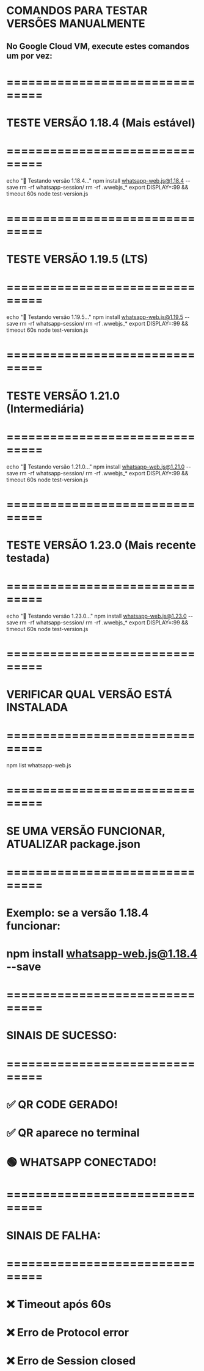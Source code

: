 # COMANDOS PARA TESTAR VERSÕES MANUALMENTE

## No Google Cloud VM, execute estes comandos um por vez:

# ===============================
# TESTE VERSÃO 1.18.4 (Mais estável)
# ===============================
echo "🧪 Testando versão 1.18.4..."
npm install whatsapp-web.js@1.18.4 --save
rm -rf whatsapp-session/
rm -rf .wwebjs_*
export DISPLAY=:99 && timeout 60s node test-version.js

# ===============================
# TESTE VERSÃO 1.19.5 (LTS)
# ===============================
echo "🧪 Testando versão 1.19.5..."
npm install whatsapp-web.js@1.19.5 --save
rm -rf whatsapp-session/
rm -rf .wwebjs_*
export DISPLAY=:99 && timeout 60s node test-version.js

# ===============================
# TESTE VERSÃO 1.21.0 (Intermediária)
# ===============================
echo "🧪 Testando versão 1.21.0..."
npm install whatsapp-web.js@1.21.0 --save
rm -rf whatsapp-session/
rm -rf .wwebjs_*
export DISPLAY=:99 && timeout 60s node test-version.js

# ===============================
# TESTE VERSÃO 1.23.0 (Mais recente testada)
# ===============================
echo "🧪 Testando versão 1.23.0..."
npm install whatsapp-web.js@1.23.0 --save
rm -rf whatsapp-session/
rm -rf .wwebjs_*
export DISPLAY=:99 && timeout 60s node test-version.js

# ===============================
# VERIFICAR QUAL VERSÃO ESTÁ INSTALADA
# ===============================
npm list whatsapp-web.js

# ===============================
# SE UMA VERSÃO FUNCIONAR, ATUALIZAR package.json
# ===============================
# Exemplo: se a versão 1.18.4 funcionar:
# npm install whatsapp-web.js@1.18.4 --save

# ===============================
# SINAIS DE SUCESSO:
# ===============================
# ✅ QR CODE GERADO! 
# ✅ QR aparece no terminal
# 🟢 WHATSAPP CONECTADO!

# ===============================
# SINAIS DE FALHA:
# ===============================
# ❌ Timeout após 60s
# ❌ Erro de Protocol error
# ❌ Erro de Session closed
